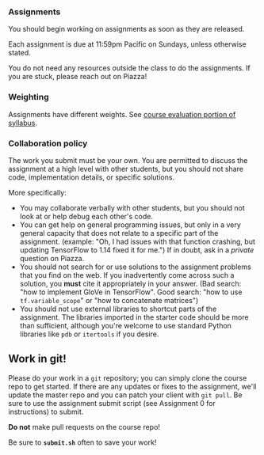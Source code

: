 ### Assignments

You should begin working on assignments as soon as they are released.

Each assignment is due at 11:59pm Pacific on Sundays, unless otherwise stated.

You do not need any resources outside the class to do the assignments.  If
you are stuck, please reach out on Piazza!

### Weighting

Assignments have different weights. See [course evaluation portion of syllabus](https://github.com/datasci-w266/2023-summer-main/blob/master/syllabus/README.md#course-evaluation).

### Collaboration policy

The work you submit must be your own. You are permitted to discuss the 
assignment at a high level with other students, but you should not share code, 
implementation details, or specific solutions.

More specifically:
- You may collaborate verbally with other students, but you should not look at 
  or help debug each other's code.
- You can get help on general programming issues, but only in a very general 
  capacity that does not relate to a specific part of the assignment. (example: 
  "Oh, I had issues with that function crashing, but updating TensorFlow to 1.14 
  fixed it for me.") If in doubt, ask in a *private* question on Piazza.
- You should not search for or use solutions to the assignment problems that you 
  find on the web. If you inadvertently come across such a solution, you 
  **must** cite it appropriately in your answer. (Bad search: "how to implement 
  GloVe in TensorFlow". Good search: "how to use `tf.variable_scope`" or "how to 
  concatenate matrices")
- You should not use external libraries to shortcut parts of the assignment. The 
  libraries imported in the starter code should be more than sufficient, 
  although you're welcome to use standard Python libraries like `pdb` or 
  `itertools` if you desire.

## Work in git!

Please do your work in a `git` repository; you can simply clone the course repo 
to get started. If there are any updates or fixes to the assignment, we'll 
update the master repo and you can patch your client with `git pull`.  Be sure
to use the assignment submit script (see Assignment 0 for instructions) to submit.

**Do not** make pull requests on the course repo!

Be sure to **`submit.sh`** often to save your work!

